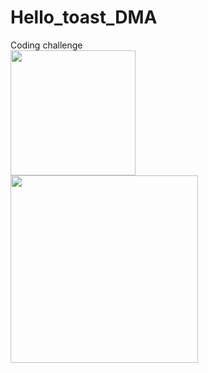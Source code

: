 # Hello_toast_DMA
Coding challenge<br>
<img src="https://user-images.githubusercontent.com/47654039/111605345-51dfda80-87fe-11eb-939c-c77ed28ce09a.gif" width=200 align=left><br>
<img src="https://user-images.githubusercontent.com/47654039/111605568-8358a600-87fe-11eb-9ac8-d07717e6f4f5.gif" width=300 align=left>
